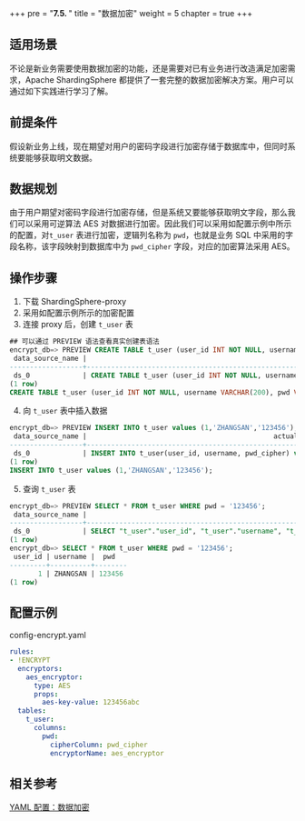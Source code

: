 +++
pre = "<b>7.5. </b>"
title = "数据加密"
weight = 5
chapter = true
+++

## 适用场景
不论是新业务需要使用数据加密的功能，还是需要对已有业务进行改造满足加密需求，Apache ShardingSphere 都提供了一套完整的数据加密解决方案。用户可以通过如下实践进行学习了解。
## 前提条件
假设新业务上线，现在期望对用户的密码字段进行加密存储于数据库中，但同时系统要能够获取明文数据。
## 数据规划
由于用户期望对密码字段进行加密存储，但是系统又要能够获取明文字段，那么我们可以采用可逆算法 AES 对数据进行加密。因此我们可以采用如配置示例中所示的配置，对`t_user` 表进行加密，逻辑列名称为 `pwd`，也就是业务 SQL 中采用的字段名称，该字段映射到数据库中为 `pwd_cipher` 字段，对应的加密算法采用 AES。
## 操作步骤
1. 下载 ShardingSphere-proxy
2. 采用如配置示例所示的加密配置
3. 连接 proxy 后，创建 `t_user` 表
``` sql
## 可以通过 PREVIEW 语法查看真实创建表语法
encrypt_db=> PREVIEW CREATE TABLE t_user (user_id INT NOT NULL, username VARCHAR(200), pwd VARCHAR(200) NOT NULL, PRIMARY KEY (user_id));
 data_source_name |                                                         actual_sql
------------------+----------------------------------------------------------------------------------------------------------------------------
 ds_0             | CREATE TABLE t_user (user_id INT NOT NULL, username VARCHAR(200), pwd_cipher VARCHAR(200) NOT NULL, PRIMARY KEY (user_id))
(1 row)
CREATE TABLE t_user (user_id INT NOT NULL, username VARCHAR(200), pwd VARCHAR(200) NOT NULL, PRIMARY KEY (user_id));
``` 
4. 向 `t_user` 表中插入数据
``` sql
encrypt_db=> PREVIEW INSERT INTO t_user values (1,'ZHANGSAN','123456');
 data_source_name |                                              actual_sql
------------------+------------------------------------------------------------------------------------------------------
 ds_0             | INSERT INTO t_user(user_id, username, pwd_cipher) values (1, 'ZHANGSAN', 'MyOShk4kjRnds7CZfU5NCw==')
(1 row)
INSERT INTO t_user values (1,'ZHANGSAN','123456');
```
5. 查询 `t_user` 表
``` sql
encrypt_db=> PREVIEW SELECT * FROM t_user WHERE pwd = '123456';
 data_source_name |                                                                actual_sql
------------------+------------------------------------------------------------------------------------------------------------------------------------------
 ds_0             | SELECT "t_user"."user_id", "t_user"."username", "t_user"."pwd_cipher" AS "pwd" FROM t_user WHERE pwd_cipher = 'MyOShk4kjRnds7CZfU5NCw=='
(1 row)
encrypt_db=> SELECT * FROM t_user WHERE pwd = '123456';
 user_id | username |  pwd
---------+----------+--------
       1 | ZHANGSAN | 123456
(1 row)
```

## 配置示例
config-encrypt.yaml
``` yaml
rules:
- !ENCRYPT
  encryptors:
    aes_encryptor:
      type: AES
      props:
        aes-key-value: 123456abc
  tables:
    t_user:
      columns:
        pwd:
          cipherColumn: pwd_cipher
          encryptorName: aes_encryptor
```
## 相关参考
[YAML 配置：数据加密](/cn/user-manual/shardingsphere-jdbc/yaml-config/rules/encrypt/)